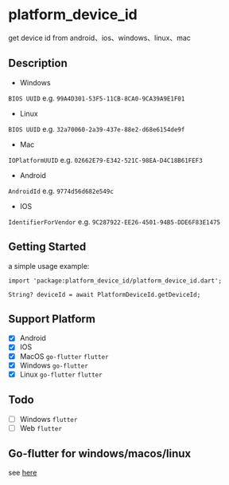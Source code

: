 # platform_device_id

get device id from android、ios、windows、linux、mac

## Description

- Windows 

`BIOS UUID` e.g. `99A4D301-53F5-11CB-8CA0-9CA39A9E1F01`
- Linux 

`BIOS UUID` e.g. `32a70060-2a39-437e-88e2-d68e6154de9f`
- Mac 

`IOPlatformUUID` e.g. `02662E79-E342-521C-98EA-D4C18B61FEF3`

- Android 

`AndroidId` e.g. `9774d56d682e549c`

- IOS 

`IdentifierForVendor` e.g. `9C287922-EE26-4501-94B5-DDE6F83E1475`


## Getting Started

a simple usage example:

```
import 'package:platform_device_id/platform_device_id.dart';

String? deviceId = await PlatformDeviceId.getDeviceId;
```
## Support Platform
 
- [x] Android
- [x] IOS
- [x] MacOS   `go-flutter` `flutter`
- [x] Windows `go-flutter`
- [x] Linux   `go-flutter` `flutter`

## Todo

- [ ] Windows `flutter`
- [ ] Web `flutter`

## Go-flutter for windows/macos/linux

see [here](https://github.com/BestBurning/platform_device_id/tree/master/go)
